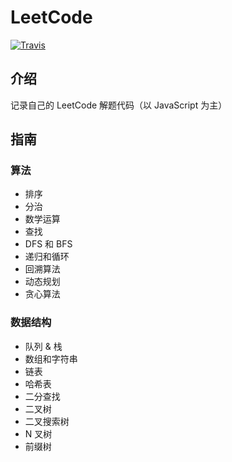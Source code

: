 # LeetCode

[![Travis](https://img.shields.io/badge/language-JavaScript-yellow.svg)]()

## 介绍

记录自己的 LeetCode 解题代码（以 JavaScript 为主）

## 指南

### 算法

- 排序
- 分治
- 数学运算
- 查找
- DFS 和 BFS
- 递归和循环
- 回溯算法
- 动态规划
- 贪心算法

### 数据结构

- 队列 & 栈
- 数组和字符串
- 链表
- 哈希表
- 二分查找
- 二叉树
- 二叉搜索树
- N 叉树
- 前缀树
